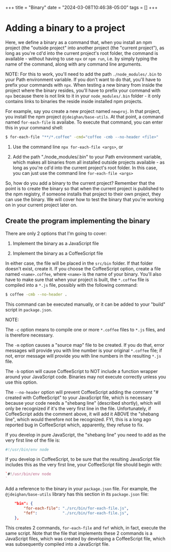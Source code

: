 +++
title = "Binary"
date = "2024-03-08T10:46:38-05:00"
tags = []
+++

Adding a binary to a project
============================

Here, we define a binary as a command that, when you
install an npm project (the "outside project" into
another project (the "current project"), as long as
you're cd'd into the current project's root folder,
the command is available - without having to use `npx` or
`npm run`, i.e. by simply typing the name of the command,
along with any command line arguments.

NOTE: For this to work, you'll need to add the path
`./node_modules/.bin` to your Path environment variable.
If you don't want to do that, you'll have to prefix your
commands with `npx`. When testing a new binary from inside
the project where the binary resides, you'll have to prefix
your command with `npx` because there is not link to it in
your `node_modules/.bin` folder - it only contains links to
binaries the reside inside installed npm projects.

For example, say you create a new project named `newproj`.
In that project, you install the npm project
`@jdeighan/base-utils`. At that point, a command named
`for-each-file` is availabe. To execute that command, you
can enter this in your command shell:

```bash
$ for-each-file "**/*.coffee" -cmd="coffee -cmb --no-header <file>"
```



1. Use the command line `npx for-each-file <args>`, or

2. Add the path "./node_modules/.bin" to your Path environment
	variable, which makes all binaries from all installed
	outside projects available - as long as you're cd'd into
	the current project's root folder. In this case, you can
	just use the command line `for-each-file <args>`

So, how do you add a binary to the current project? Remember
that the point is to create the binary so that when the
current project is published to the npm registry, if someone
installs that project to their own project, they can
use the binary. We will cover how to test the binary that
you're working on in your current project later on.

Create the program implementing the binary
------------------------------------------

There are only 2 options that I'm going to cover:

1. Implement the binary as a JavaScript file

2. Implement the binary as a CoffeeScript file

In either case, the file will be placed in the `src/bin`
folder. If that folder doesn't exist, create it. If you
choose the CoffeeScript option, create a file named
`<name>.coffee`, where `<name>` is the name of your binary.
You'll also have to make sure that when your project is built,
the `*.coffee` file is compiled into a `*.js` file, possibly
with the following command:

```bash
$ coffee -cmb --no-header .
```
This command can be executed manually, or it can be added to
your "build" script in `package.json`.

NOTE:

The `-c` option means to compile one or more `*.coffee`
files to `*.js` files, and is therefore necessary.

The `-m` option causes a "source map" file to be created. If you do
that, error messages will provide you with line number is your
original `*.coffee` file; if not, error message will provide you
with line numbers in the resulting `*.js` file.

The `-b` option will cause CoffeeScript to NOT include a function
wrapper around your JavaScript code. Binaries may not execute
correctly unless you use this option.

The `--no-header` option will prevent CoffeeScript adding the
comment "# created with CoffeeScript" to your JavaScript file, which
is necessary because your code needs a "shebang line" (described
shortly), which will only be recognized if it's the very first line
in the file. Unfortunately, if CoffeeScript adds the comment above,
it will add it ABOVE the "shebang line", which would therefore not
be recognized. FYI, this is a long ago reported bug in CoffeeScript
which, apparently, they refuse to fix.

If you develop in pure JavaScript, the "shebang line" you
need to add as the very first line of the file is:

```js
#!/usr/bin/env node
```

If you develop in CoffeeScript, to be sure that the resulting
JavaScript file includes this as the very first line, your
CoffeeScript file should begin with:

```coffee
`#!/usr/bin/env node
`
```

Add a reference to the binary in your `package.json` file. For
example, the `@jdeighan/base-utils` library has this section
in its `package.json` file:

```json
	"bin": {
		"for-each-file": "./src/bin/for-each-file.js",
		"fef":           "./src/bin/for-each-file.js",
	},
```
This creates 2 commands, `for-each-file` and `fef` which,
in fact, execute the same script. Note that the file that
implements these 2 commands is a JavaScript files, which was
created by developing a CoffeeScript file, which was subsequently
compiled into a JavaScript file.


